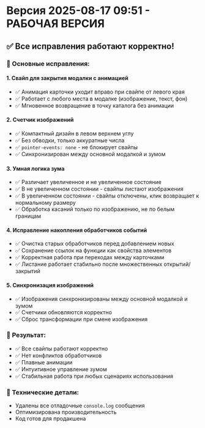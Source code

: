 # Версия 2025-08-17 09:51 - РАБОЧАЯ ВЕРСИЯ

## ✅ Все исправления работают корректно!

### 🔧 Основные исправления:

#### 1. **Свайп для закрытия модалки с анимацией**
- ✅ Анимация карточки уходит вправо при свайпе от левого края
- ✅ Работает с любого места в модалке (изображение, текст, фон)
- ✅ Мгновенное возвращение в точку каталога без анимации

#### 2. **Счетчик изображений**
- ✅ Компактный дизайн в левом верхнем углу
- ✅ Без обводки, только аккуратные числа
- ✅ `pointer-events: none` - не блокирует свайпы
- ✅ Синхронизирован между основной модалкой и зумом

#### 3. **Умная логика зума**
- ✅ Различает увеличенное и не увеличенное состояние
- ✅ В не увеличенном состоянии - свайпы листают изображения
- ✅ В увеличенном состоянии - свайпы отключены, клик возвращает к нормальному размеру
- ✅ Обработка касаний только по изображению, не по белым границам

#### 4. **Исправление накопления обработчиков событий**
- ✅ Очистка старых обработчиков перед добавлением новых
- ✅ Сохранение ссылок на функции как свойства элементов
- ✅ Корректная работа при переходах между карточками
- ✅ Листание работает стабильно после множественных открытий/закрытий

#### 5. **Синхронизация изображений**
- ✅ Изображения синхронизированы между основной модалкой и зумом
- ✅ Счетчики обновляются корректно
- ✅ Сброс трансформации при смене изображения

### 🎯 Результат:
- ✅ Все свайпы работают корректно
- ✅ Нет конфликтов обработчиков
- ✅ Плавные анимации
- ✅ Интуитивное управление зумом
- ✅ Стабильная работа при любых сценариях использования

### 📝 Технические детали:
- Удалены все отладочные `console.log` сообщения
- Оптимизирована производительность
- Код готов для продакшена
